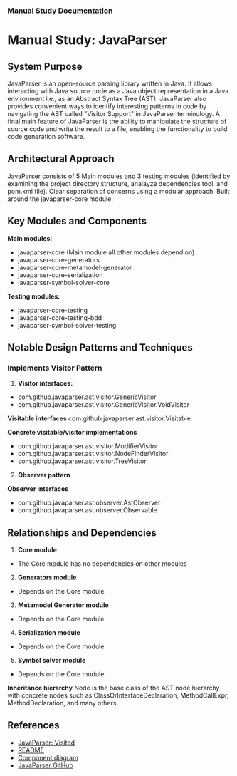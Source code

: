 ### Manual Study Documentation

# Manual Study: JavaParser

## System Purpose

JavaParser is an open-source parsing library written in Java. It allows interacting with Java source code as a Java object representation in a Java environment i.e., as an Abstract Syntax Tree (AST). JavaParser also provides convenient ways to identify interesting patterns in code by navigating the AST called "Visitor Support" in JavaParser terminology. A final main feature of JavaParser is the ability to manipulate the structure of source code and write the result to a file, enabling the functionality to build code generation software.

## Architectural Approach

JavaParser consists of 5 Main modules and 3 testing modules (identified by examining the project directory structure, analayze dependencies tool, and pom.xml file). Clear separation of concerns using a modular approach. Built around the javaparser-core module. 

## Key Modules and Components
**Main modules:**
- javaparser-core (Main module all other modules depend on)
- javaparser-core-generators 
- javaparser-core-metamodel-generator
- javaparser-core-serialization
- javaparser-symbol-solver-core

**Testing modules:**
- javaparser-core-testing
- javaparser-core-testing-bdd
- javaparser-symbol-solver-testing

## Notable Design Patterns and Techniques

### Implements Visitor Pattern

1. **Visitor interfaces:**
- com.github.javaparser.ast.visitor.GenericVisitor
- com.github.javaparser.ast.visitor.GenericVisitor.VoidVisitor

**Visitable interfaces**
com.github.javaparser.ast.visitor.Visitable

**Concrete visitable/visitor implementations**
- com.github.javaparser.ast.visitor.ModifierVisitor
- com.github.javaparser.ast.visitor.NodeFinderVisitor
- com.github.javaparser.ast.visitor.TreeVisitor

2. **Observer pattern**

**Observer interfaces**
- com.github.javaparser.ast.observer.AstObserver
- com.github.javaparser.ast.observer.Observable

## Relationships and Dependencies

1. **Core module**
- The Core module has no dependencies on other modules

2. **Generators module**
- Depends on the Core module.

3. **Metamodel Generator module**
- Depends on the Core module.

4. **Serialization module**
- Depends on the Core module.

5. **Symbol solver module**
- Depends on the Core module.

**Inheritance hierarchy**
Node is the base class of the AST node hierarchy with concrete nodes such as ClassOrInterfaceDeclaration, MethodCallExpr, MethodDeclaration, and many others.

## References
- [JavaParser: Visited](https://leanpub.com/javaparservisited)
- [README](https://github.com/javaparser/javaparser/blob/master/doc/readme.md)
- [Component diagram](https://github.com/javaparser/javaparser/blob/master/doc/component_diagram.puml)
- [JavaParser GitHub](https://github.com/javaparser/javaparser)
